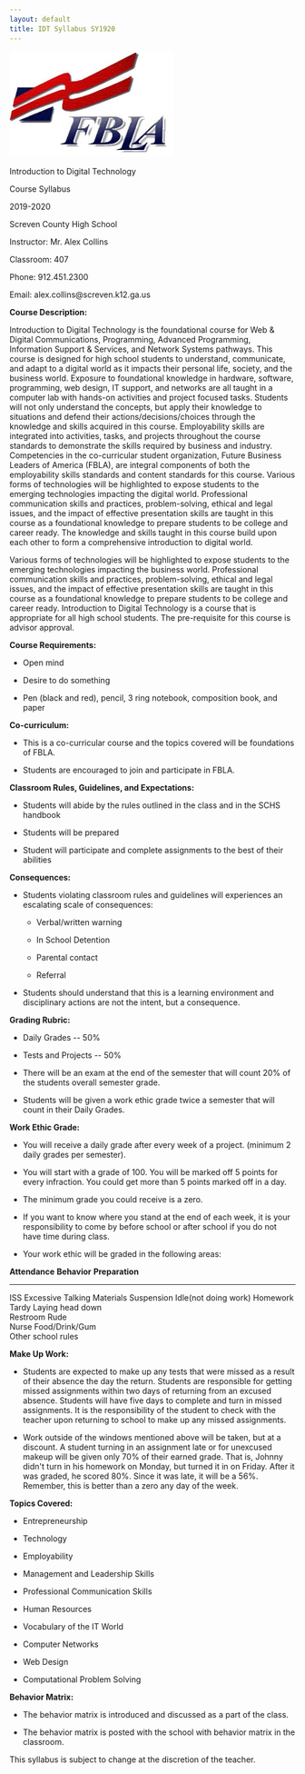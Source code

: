 ```yaml
---
layout: default
title: IDT Syllabus SY1920
---
```


![FBLA](../../../img/fbla.jpg)

Introduction to Digital Technology

Course Syllabus

2019-2020

Screven County High School

Instructor: Mr. Alex Collins

Classroom: 407

Phone: 912.451.2300

Email: alex.collins\@screven.k12.ga.us

**Course Description:**

Introduction to Digital Technology is the foundational course for Web &
Digital Communications, Programming, Advanced Programming, Information
Support & Services, and Network Systems pathways. This course is
designed for high school students to understand, communicate, and adapt
to a digital world as it impacts their personal life, society, and the
business world. Exposure to foundational knowledge in hardware,
software, programming, web design, IT support, and networks are all
taught in a computer lab with hands-on activities and project focused
tasks. Students will not only understand the concepts, but apply their
knowledge to situations and defend their actions/decisions/choices
through the knowledge and skills acquired in this course. Employability
skills are integrated into activities, tasks, and projects throughout
the course standards to demonstrate the skills required by business and
industry. Competencies in the co-curricular student organization, Future
Business Leaders of America (FBLA), are integral components of both the
employability skills standards and content standards for this course.
Various forms of technologies will be highlighted to expose students to
the emerging technologies impacting the digital world. Professional
communication skills and practices, problem-solving, ethical and legal
issues, and the impact of effective presentation skills are taught in
this course as a foundational knowledge to prepare students to be
college and career ready. The knowledge and skills taught in this course
build upon each other to form a comprehensive introduction to digital
world.

Various forms of technologies will be highlighted to expose students to
the emerging technologies impacting the business world. Professional
communication skills and practices, problem-solving, ethical and legal
issues, and the impact of effective presentation skills are taught in
this course as a foundational knowledge to prepare students to be
college and career ready. Introduction to Digital Technology is a course
that is appropriate for all high school students. The pre-requisite for
this course is advisor approval.

**Course Requirements:**

-   Open mind

-   Desire to do something

-   Pen (black and red), pencil, 3 ring notebook, composition book, and
    paper

**Co-curriculum:**

-   This is a co-curricular course and the topics covered will be
    foundations of FBLA.

-   Students are encouraged to join and participate in FBLA.

**Classroom Rules, Guidelines, and Expectations:**

-   Students will abide by the rules outlined in the class and in the
    SCHS handbook

-   Students will be prepared

-   Student will participate and complete assignments to the best of
    their abilities

**Consequences:**

-   Students violating classroom rules and guidelines will experiences
    an escalating scale of consequences:

    -   Verbal/written warning

    -   In School Detention

    -   Parental contact

    -   Referral

-   Students should understand that this is a learning environment and
    disciplinary actions are not the intent, but a consequence.

**Grading Rubric:**

-   Daily Grades -- 50%

-   Tests and Projects -- 50%

-   There will be an exam at the end of the semester that will count 20%
    of the students overall semester grade.

-   Students will be given a work ethic grade twice a semester that will
    count in their Daily Grades.

**Work Ethic Grade:**

-   You will receive a daily grade after every week of a project.
    (minimum 2 daily grades per semester).

-   You will start with a grade of 100. You will be marked off 5 points
    for every infraction. You could get more than 5 points marked off in
    a day.

-   The minimum grade you could receive is a zero.

-   If you want to know where you stand at the end of each week, it is
    your responsibility to come by before school or after school if you
    do not have time during class.

-   Your work ethic will be graded in the following areas:

  **Attendance**   **Behavior**           **Preparation**
  ---------------- ---------------------- -----------------
  ISS              Excessive Talking      Materials
  Suspension       Idle(not doing work)   Homework
  Tardy            Laying head down       
  Restroom         Rude                   
  Nurse            Food/Drink/Gum         
                   Other school rules     

**Make Up Work:**

-   Students are expected to make up any tests that were missed as a
    result of their absence the day the return. Students are responsible
    for getting missed assignments within two days of returning from an
    excused absence. Students will have five days to complete and turn
    in missed assignments. It is the responsibility of the student to
    check with the teacher upon returning to school to make up any
    missed assignments.

-   Work outside of the windows mentioned above will be taken, but at a
    discount. A student turning in an assignment late or for unexcused
    makeup will be given only 70% of their earned grade. That is, Johnny
    didn't turn in his homework on Monday, but turned it in on Friday.
    After it was graded, he scored 80%. Since it was late, it will be a
    56%. Remember, this is better than a zero any day of the week.

**Topics Covered:**

-   Entrepreneurship

-   Technology

-   Employability

-   Management and Leadership Skills

-   Professional Communication Skills

-   Human Resources

-   Vocabulary of the IT World

-   Computer Networks

-   Web Design

-   Computational Problem Solving

**Behavior Matrix:**

-   The behavior matrix is introduced and discussed as a part of the
    class.

-   The behavior matrix is posted with the school with behavior matrix
    in the classroom.

This syllabus is subject to change at the discretion of the teacher.
